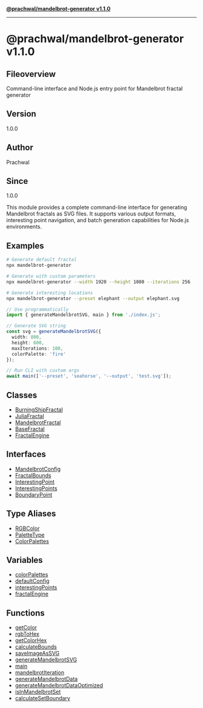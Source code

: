 [**@prachwal/mandelbrot-generator v1.1.0**](README.md)

***

# @prachwal/mandelbrot-generator v1.1.0

## Fileoverview

Command-line interface and Node.js entry point for Mandelbrot fractal generator

## Version

1.0.0

## Author

Prachwal

## Since

1.0.0

This module provides a complete command-line interface for generating Mandelbrot fractals
as SVG files. It supports various output formats, interesting point navigation,
and batch generation capabilities for Node.js environments.

## Examples

```bash
# Generate default fractal
npx mandelbrot-generator

# Generate with custom parameters
npx mandelbrot-generator --width 1920 --height 1080 --iterations 256

# Generate interesting locations
npx mandelbrot-generator --preset elephant --output elephant.svg
```

```typescript
// Use programmatically
import { generateMandelbrotSVG, main } from './index.js';

// Generate SVG string
const svg = generateMandelbrotSVG({
  width: 800,
  height: 600,
  maxIterations: 100,
  colorPalette: 'fire'
});

// Run CLI with custom args
await main(['--preset', 'seahorse', '--output', 'test.svg']);
```

## Classes

- [BurningShipFractal](classes/BurningShipFractal.md)
- [JuliaFractal](classes/JuliaFractal.md)
- [MandelbrotFractal](classes/MandelbrotFractal.md)
- [BaseFractal](classes/BaseFractal.md)
- [FractalEngine](classes/FractalEngine.md)

## Interfaces

- [MandelbrotConfig](interfaces/MandelbrotConfig.md)
- [FractalBounds](interfaces/FractalBounds.md)
- [InterestingPoint](interfaces/InterestingPoint.md)
- [InterestingPoints](interfaces/InterestingPoints.md)
- [BoundaryPoint](interfaces/BoundaryPoint.md)

## Type Aliases

- [RGBColor](type-aliases/RGBColor.md)
- [PaletteType](type-aliases/PaletteType.md)
- [ColorPalettes](type-aliases/ColorPalettes.md)

## Variables

- [colorPalettes](variables/colorPalettes.md)
- [defaultConfig](variables/defaultConfig.md)
- [interestingPoints](variables/interestingPoints.md)
- [fractalEngine](variables/fractalEngine.md)

## Functions

- [getColor](functions/getColor.md)
- [rgbToHex](functions/rgbToHex.md)
- [getColorHex](functions/getColorHex.md)
- [calculateBounds](functions/calculateBounds.md)
- [saveImageAsSVG](functions/saveImageAsSVG.md)
- [generateMandelbrotSVG](functions/generateMandelbrotSVG.md)
- [main](functions/main.md)
- [mandelbrotIteration](functions/mandelbrotIteration.md)
- [generateMandelbrotData](functions/generateMandelbrotData.md)
- [generateMandelbrotDataOptimized](functions/generateMandelbrotDataOptimized.md)
- [isInMandelbrotSet](functions/isInMandelbrotSet.md)
- [calculateSetBoundary](functions/calculateSetBoundary.md)
